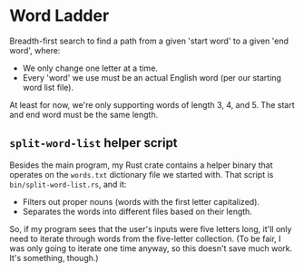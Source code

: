 # Word Ladder

Breadth-first search to find a path from a given 'start word' to a given 'end word', where:

- We only change one letter at a time.
- Every 'word' we use must be an actual English word (per our starting word list file).

At least for now, we're only supporting words of length 3, 4, and 5. The start and end word
must be the same length.

## `split-word-list` helper script

Besides the main program, my Rust crate contains a helper binary that operates on the `words.txt` dictionary
file we started with. That script is `bin/split-word-list.rs`, and it:

- Filters out proper nouns (words with the first letter capitalized).
- Separates the words into different files based on their length.

So, if my program sees that the user's inputs were five letters long, it'll only need to iterate through words
from the five-letter collection. (To be fair, I was only going to iterate one time anyway, so this doesn't save
much work. It's something, though.)

